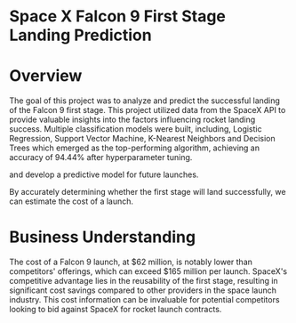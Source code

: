# **Space X  Falcon 9 First Stage Landing Prediction**
# Overview
The goal of this project was to analyze and predict the successful landing of the Falcon 9 first stage. This project utilized data from the SpaceX API to provide valuable insights into the factors influencing rocket landing success. Multiple classification models were built, including, Logistic Regression, Support Vector Machine, K-Nearest Neighbors and Decision Trees which emerged as the top-performing algorithm, achieving an accuracy of 94.44% after hyperparameter tuning.

and develop a predictive model for future launches.

By accurately determining whether the first stage will land successfully, we can estimate the cost of a launch.

# Business Understanding
The cost of a Falcon 9 launch, at $62 million, is notably lower than competitors' offerings, which can exceed $165 million per launch. SpaceX's competitive advantage lies in the reusability of the first stage, resulting in significant cost savings compared to other providers in the space launch industry. This cost information can be invaluable for potential competitors looking to bid against SpaceX for rocket launch contracts.
